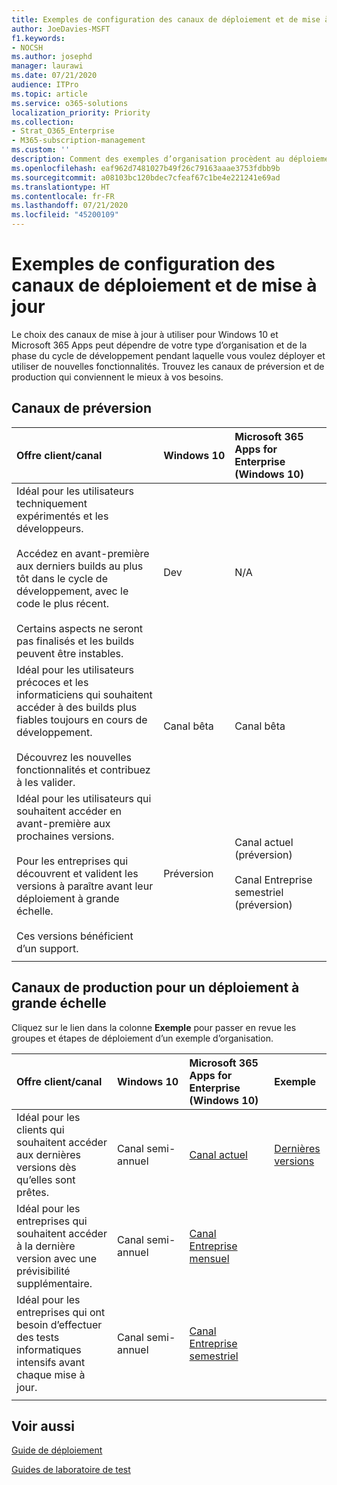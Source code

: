 ```yaml
---
title: Exemples de configuration des canaux de déploiement et de mise à jour
author: JoeDavies-MSFT
f1.keywords:
- NOCSH
ms.author: josephd
manager: laurawi
ms.date: 07/21/2020
audience: ITPro
ms.topic: article
ms.service: o365-solutions
localization_priority: Priority
ms.collection:
- Strat_O365_Enterprise
- M365-subscription-management
ms.custom: ''
description: Comment des exemples d’organisation procèdent au déploiement et à la mise à jour des versions à l’aide de canaux.
ms.openlocfilehash: eaf962d7481027b49f26c79163aaae3753fdbb9b
ms.sourcegitcommit: a08103bc120bdec7cfeaf67c1be4e221241e69ad
ms.translationtype: HT
ms.contentlocale: fr-FR
ms.lasthandoff: 07/21/2020
ms.locfileid: "45200109"
---
```

# <a name="deployment-and-update-channel-example-configurations"></a>Exemples de configuration des canaux de déploiement et de mise à jour

Le choix des canaux de mise à jour à utiliser pour Windows 10 et Microsoft 365 Apps peut dépendre de votre type d’organisation et de la phase du cycle de développement pendant laquelle vous voulez déployer et utiliser de nouvelles fonctionnalités. Trouvez les canaux de préversion et de production qui conviennent le mieux à vos besoins.

## <a name="pre-release-channels"></a>Canaux de préversion

| Offre client/canal | Windows 10 | Microsoft 365 Apps for Enterprise (Windows 10) |
|:-------|:-------|:-----|
| Idéal pour les utilisateurs techniquement expérimentés et les développeurs. <br><br> Accédez en avant-première aux derniers builds au plus tôt dans le cycle de développement, avec le code le plus récent. <br><br> Certains aspects ne seront pas finalisés et les builds peuvent être instables. | Dev | N/A |
| Idéal pour les utilisateurs précoces et les informaticiens qui souhaitent accéder à des builds plus fiables toujours en cours de développement. <br><br> Découvrez les nouvelles fonctionnalités et contribuez à les valider. | Canal bêta | Canal bêta |
| Idéal pour les utilisateurs qui souhaitent accéder en avant-première aux prochaines versions. <br><br> Pour les entreprises qui découvrent et valident les versions à paraître avant leur déploiement à grande échelle. <br><br> Ces versions bénéficient d’un support. <br>  | Préversion | Canal actuel (préversion) <br><br> Canal Entreprise semestriel (préversion)|
||||

## <a name="production-channels-for-broad-deployment"></a>Canaux de production pour un déploiement à grande échelle

Cliquez sur le lien dans la colonne **Exemple** pour passer en revue les groupes et étapes de déploiement d’un exemple d’organisation.

| Offre client/canal | Windows 10 | Microsoft 365 Apps for Enterprise (Windows 10) | Exemple |
|:-------|:-------|:-----|:-------|
| Idéal pour les clients qui souhaitent accéder aux dernières versions dès qu’elles sont prêtes. | Canal semi-annuel | [Canal actuel](https://docs.microsoft.com/deployoffice/overview-update-channels#current-channel-overview) | [Dernières versions](deploy-update-channels-examples-rapid-deploy.md) |
| Idéal pour les entreprises qui souhaitent accéder à la dernière version avec une prévisibilité supplémentaire. | Canal semi-annuel | [Canal Entreprise mensuel](https://docs.microsoft.com/deployoffice/overview-update-channels#monthly-enterprise-channel-overview) |  |
| Idéal pour les entreprises qui ont besoin d’effectuer des tests informatiques intensifs avant chaque mise à jour. | Canal semi-annuel | [Canal Entreprise semestriel](https://docs.microsoft.com/deployoffice/overview-update-channels#semi-annual-enterprise-channel-overview) |  |
|||||


## <a name="see-also"></a>Voir aussi

[Guide de déploiement](deploy-microsoft-365-enterprise.md)

[Guides de laboratoire de test](m365-enterprise-test-lab-guides.md)
